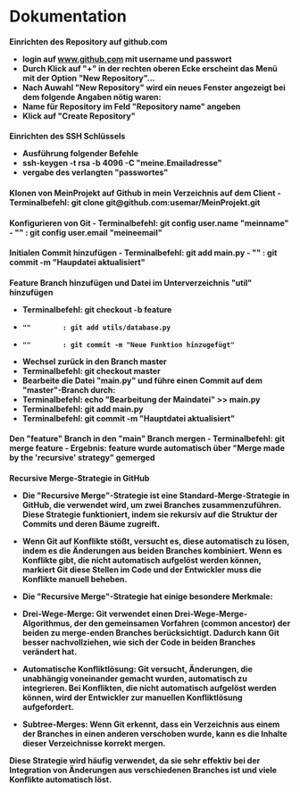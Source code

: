 
<h1>Dokumentation
<h4> Einrichten des Repository auf github.com

- login auf www.github.com mit username und passwort
- Durch Klick auf "+" in der rechten oberen Ecke erscheint das Menü mit der Option "New Repository"...
- Nach Auwahl "New Repository" wird ein neues Fenster angezeigt bei dem folgende Angaben nötig waren:
- Name für Repository im Feld "Repository name" angeben
- Klick auf "Create Repository"

<h4>Einrichten des SSH Schlüssels 

- Ausführung folgender Befehle
- ssh-keygen -t rsa -b 4096 -C "meine.Emailadresse"
- vergabe des verlangten "passwortes"

<h4>Klonen von MeinProjekt auf Github in mein Verzeichnis auf dem Client
- Terminalbefehl: git clone git@github.com:usemar/MeinProjekt.git

<h4>Konfigurieren von Git
- Terminalbefehl: git config user.name "meinname"
-     ""        : git config user.email "meineemail"

<h4>Initialen Commit hinzufügen
- Terminalbefehl: git  add main.py
-     ""        : git commit -m "Haupdatei aktualisiert"
<h4>Feature Branch hinzufügen und Datei im Unterverzeichnis "util"  hinzufügen

- Terminalbefehl: git checkout -b feature
-     ""        : git add utils/database.py
-     ""        : git commit -m "Neue Funktion hinzugefügt"
- Wechsel zurück in den Branch master
- Terminalbefehl: git checkout master
- Bearbeite die Datei "main.py" und führe einen Commit auf dem "master"-Branch durch:
- Terminalbefehl: echo "Bearbeitung der Maindatei" >> main.py
- Terminalbefehl: git add main.py
- Terminalbefehl: git commit -m "Hauptdatei aktualisiert"

<h4>Den "feature" Branch in den "main" Branch mergen
- Terminalbefehl: git merge feature
- Ergebnis: feature wurde automatisch über "Merge made by the 'recursive' strategy" gemerged

<h4>Recursive Merge-Strategie in GitHub

- Die "Recursive Merge"-Strategie ist eine Standard-Merge-Strategie in GitHub, die verwendet wird, um zwei Branches zusammenzuführen. Diese Strategie funktioniert, indem sie rekursiv auf die Struktur der Commits und deren Bäume zugreift.
- Wenn Git auf Konflikte stößt, versucht es, diese automatisch zu lösen, indem es die Änderungen aus beiden Branches kombiniert. Wenn es Konflikte gibt, die nicht automatisch aufgelöst werden können, markiert Git diese Stellen im Code und der Entwickler muss die Konflikte manuell beheben.
- Die "Recursive Merge"-Strategie hat einige besondere Merkmale:

- Drei-Wege-Merge: Git verwendet einen Drei-Wege-Merge-Algorithmus, der den gemeinsamen Vorfahren (common ancestor) der beiden zu merge-enden Branches berücksichtigt. Dadurch kann Git besser nachvollziehen, wie sich der Code in beiden Branches verändert hat.
- Automatische Konfliktlösung: Git versucht, Änderungen, die unabhängig voneinander gemacht wurden, automatisch zu integrieren. Bei Konflikten, die nicht automatisch aufgelöst werden können, wird der Entwickler zur manuellen Konfliktlösung aufgefordert.
- Subtree-Merges: Wenn Git erkennt, dass ein Verzeichnis aus einem der Branches in einen anderen verschoben wurde, kann es die Inhalte dieser Verzeichnisse korrekt mergen.

Diese Strategie wird häufig verwendet, da sie sehr effektiv bei der Integration von Änderungen aus verschiedenen Branches ist und viele Konflikte automatisch löst.
